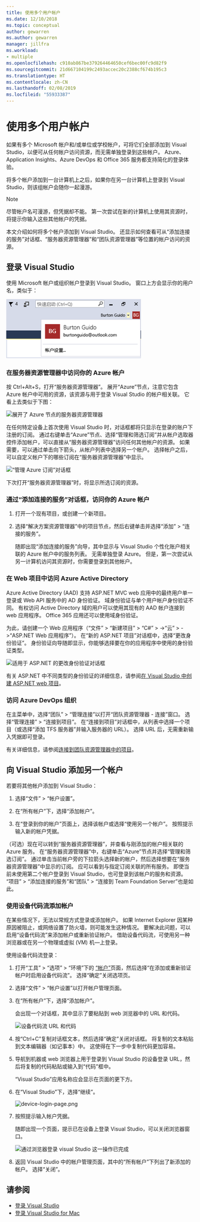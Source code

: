 ```yaml
---
title: 使用多个用户帐户
ms.date: 12/10/2018
ms.topic: conceptual
author: gewarren
ms.author: gewarren
manager: jillfra
ms.workload:
- multiple
ms.openlocfilehash: c910ab867be379264464650cef6bec00fc9d82f9
ms.sourcegitcommit: 21d667104199c2493accec20c2388cf674b195c3
ms.translationtype: HT
ms.contentlocale: zh-CN
ms.lasthandoff: 02/08/2019
ms.locfileid: "55933387"
---
```

# <a name="work-with-multiple-user-accounts"></a>使用多个用户帐户

如果有多个 Microsoft 帐户和/或单位或学校帐户，可将它们全部添加到 Visual Studio，以便可从任何帐户访问资源，而无需单独登录到这些帐户。 Azure、Application Insights、Azure DevOps 和 Office 365 服务都支持简化的登录体验。

将多个帐户添加到一台计算机上之后，如果你在另一台计算机上登录到 Visual Studio，则该组帐户会随你一起漫游。

> [!NOTE]
> 尽管帐户名可漫游，但凭据却不能。 第一次尝试在新的计算机上使用其资源时，将提示你输入这些其他帐户的凭据。

本文介绍如何将多个帐户添加到 Visual Studio。 还显示如何查看可从“添加连接的服务”对话框、“服务器资源管理器”和“团队资源管理器”等位置的帐户访问的资源。

## <a name="sign-in-to-visual-studio"></a>登录 Visual Studio

使用 Microsoft 帐户或组织帐户登录到 Visual Studio。 窗口上方会显示你的用户名，类似于：

![当前登录的用户](../ide/media/vs2015_username.png)

### <a name="access-your-azure-account-in-server-explorer"></a>在服务器资源管理器中访问你的 Azure 帐户

按 Ctrl+Alt+S，打开“服务器资源管理器”。 展开“Azure”节点，注意它包含 Azure 帐户中可用的资源，该资源与用于登录 Visual Studio 的帐户相关联。 它看上去类似于下图：

![展开了 Azure 节点的服务器资源管理器](../ide/media/work-with-multiple-user-accounts/server-explorer.png)

在任何特定设备上首次使用 Visual Studio 时，对话框都将只显示在登录的账户下注册的订阅。 通过右键单击“Azure”节点、选择“管理和筛选订阅”并从帐户选取器控件添加帐户，可以直接从“服务器资源管理器”访问任何其他帐户的资源。 如果需要，可以通过单击向下箭头，从帐户列表中选择另一个帐户。 选择帐户之后，可以自定义帐户下的哪些订阅在“服务器资源管理器”中显示。

![“管理 Azure 订阅”对话框](../ide/media/vs2015_manage_subs.png)

下次打开“服务器资源管理器”时，将显示所选订阅的资源。

### <a name="access-your-azure-account-via-add-connected-service-dialog"></a>通过“添加连接的服务”对话框，访问你的 Azure 帐户

1. 打开一个现有项目，或创建一个新项目。

1. 选择“解决方案资源管理器”中的项目节点，然后右键单击并选择“添加” > “连接的服务”。

   随即出现“添加连接的服务”向导，其中显示与 Visual Studio 个性化账户相关联的 Azure 帐户中的服务列表。 无需单独登录 Azure。 但是，第一次尝试从另一计算机访问其资源时，你需要登录到其他帐户。

### <a name="access-azure-active-directory-in-a-web-project"></a>在 Web 项目中访问 Azure Active Directory

Azure Active Directory (AAD) 支持 ASP.NET MVC web 应用中的最终用户单一登录或 Web API 服务中的 AD 身份验证。 域身份验证与单个用户帐户身份验证不同。 有权访问 Active Directory 域的用户可以使用其现有的 AAD 帐户连接到 web 应用程序。 Office 365 应用还可以使用域身份验证。

为此，请创建一个 Web 应用程序（“文件” > “新建项目” > “C#” > ->“云” > ->“ASP.NET Web 应用程序”）。 在“新的 ASP.NET 项目”对话框中，选择“更改身份验证”。 身份验证向导随即显示，你能够选择要在你的应用程序中使用的身份验证类型。

![适用于 ASP.NET 的更改身份验证对话框](../ide/media/vs2015_change_authentication.png)

有关 ASP.NET 中不同类型的身份验证的详细信息，请参阅[在 Visual Studio 中创建 ASP.NET web 项目](/aspnet/visual-studio/overview/2013/creating-web-projects-in-visual-studio#authentication-methods)。

### <a name="access-your-azure-devops-organization"></a>访问 Azure DevOps 组织

在主菜单中，选择“团队” > “管理连接”以打开“团队资源管理器 - 连接”窗口。 选择“管理连接” > “连接到项目”。 在“连接到项目”对话框中，从列表中选择一个项目（或选择“添加 TFS 服务器”并输入服务器的 URL）。 选择 URL 后，无需重新输入凭据即可登录。

有关详细信息，请参阅[连接到团队资源管理器中的项目](connect-team-project.md)。

## <a name="add-an-additional-account-to-visual-studio"></a>向 Visual Studio 添加另一个帐户

若要将其他帐户添加到 Visual Studio：

1. 选择“文件” > “帐户设置”。

1. 在“所有帐户”下，选择“添加帐户”。

1. 在“登录到你的帐户”页面上，选择该帐户或选择“使用另一个帐户”。 按照提示输入新的帐户凭据。

（可选）现在可以转到“服务器资源管理器”，并查看与刚添加的帐户相关联的 Azure 服务。 在“服务器资源管理器”中，右键单击“Azure”节点并选择“管理和筛选订阅”。 通过单击当前帐户旁的下拉箭头选择新的帐户，然后选择想要在“服务器资源管理器”中显示的订阅。 应可以看到与指定订阅关联的所有服务。 即使当前未使用第二个帐户登录到 Visual Studio，也可登录到该帐户的服务和资源。 “项目” > “添加连接的服务”和“团队” > “连接到 Team Foundation Server”也是如此。

### <a name="add-an-account-using-device-code-flow"></a>使用设备代码流添加帐户

在某些情况下，无法以常规方式登录或添加帐户。 如果 Internet Explorer 因某种原因被阻止，或网络设置了防火墙，则可能发生这种情况。 要解决此问题，可以启用“设备代码流”来添加帐户或重新验证帐户。 借助设备代码流，可使用另一种浏览器或在另一个物理或虚拟 (VM) 机&mdash;上登录。

使用设备代码流登录：

1. 打开“工具” > “选项” > “环境”下的 [“帐户”](reference/accounts-environment-options-dialog-box.md)页面，然后选择“在添加或重新验证帐户时启用设备代码流”。 选择“确定”关闭选项页。

1. 选择“文件” > “帐户设置”以打开帐户管理页面。

1. 在“所有帐户”下，选择“添加帐户”。

   会出现一个对话框，其中显示了要粘贴到 web 浏览器中的 URL 和代码。

   ![设备代码流 URL 和代码](media/work-with-multiple-user-accounts/device-login-code.png)

1. 按“Ctrl+C”复制对话框文本，然后选择“确定”关闭对话框。 将复制的文本粘贴到文本编辑器（如记事本）中。 这使得在下一步中复制代码更加容易。

1. 导航到机器或 web 浏览器上用于登录到 Visual Studio 的设备登录 URL，然后将复制的代码粘贴或输入到“代码”框中。

   “Visual Studio”应用名称应会显示在页面的更下方。

1. 在“Visual Studio”下，选择“继续”。

   ![device-login-page.png](media/work-with-multiple-user-accounts/device-login-page.png)

1. 按照提示输入帐户凭据。

   随即出现一个页面，提示已在设备上登录 Visual Studio，可以关闭浏览器窗口。

   ![通过浏览器登录 visual Studio 这一操作已完成](media/work-with-multiple-user-accounts/sign-in-browser-complete.png)

1. 返回 Visual Studio 中的帐户管理页面，其中的“所有帐户”下列出了新添加的帐户。 选择“关闭”。

## <a name="see-also"></a>请参阅

- [登录 Visual Studio](signing-in-to-visual-studio.md)
- [登录 Visual Studio for Mac](/visualstudio/mac/signing-in)
